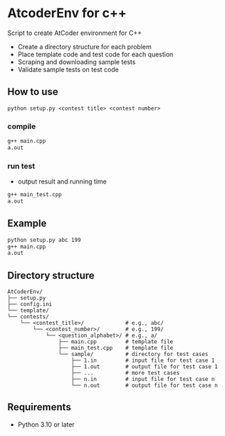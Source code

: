 # AtcoderEnv for c++
Script to create AtCoder environment for C++
- Create a directory structure for each problem
- Place template code and test code for each question
- Scraping and downloading sample tests
- Validate sample tests on test code

## How to use
```
python setup.py <contest title> <contest number>
```

### compile
```sh
g++ main.cpp
a.out
```

### run test
- output result and running time
```sh
g++ main_test.cpp
a.out
```

## Example
```sh
python setup.py abc 199
g++ main.cpp
a.out
```

## Directory structure
```
AtCoderEnv/
├── setup.py
├── config.ini
└── template/
└── contests/
    └── <contest_title>/             # e.g., abc/
        └── <contest_number>/        # e.g., 199/
            └── <question_alphabet>/ # e.g., a/
                ├── main.cpp         # template file
                ├── main_test.cpp    # template file
                └── sample/          # directory for test cases
                    ├── 1.in         # input file for test case 1
                    ├── 1.out        # output file for test case 1
                    ├── ...          # more test cases
                    ├── n.in         # input file for test case n
                    └── n.out        # output file for test case n
```

## Requirements
- Python 3.10 or later